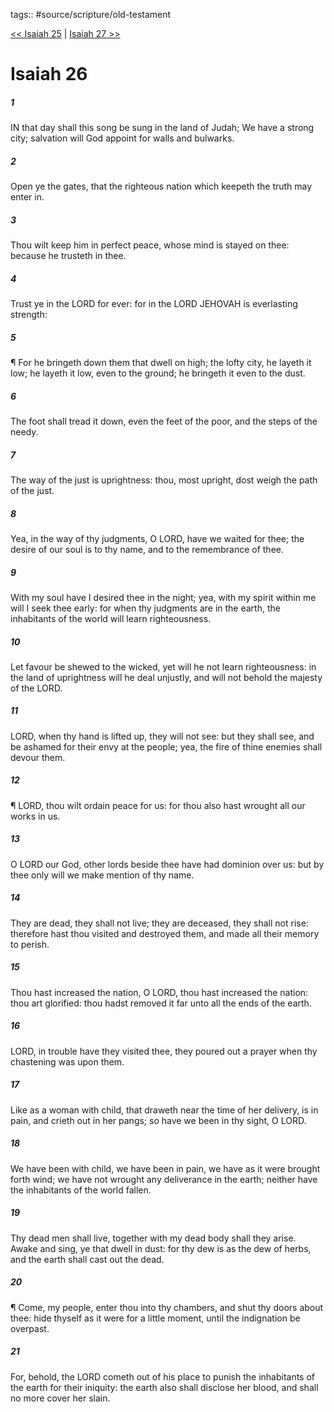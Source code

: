 tags:: #source/scripture/old-testament

[<< Isaiah 25](source/scripture/old-testament/23_Isaiah/Isaiah_25.md) | [Isaiah 27 >>](source/scripture/old-testament/23_Isaiah/Isaiah_27.md)

# Isaiah 26

##### 1

IN that day shall this song be sung in the land of Judah; We have a strong city; salvation will God appoint for walls and bulwarks.

##### 2

Open ye the gates, that the righteous nation which keepeth the truth may enter in.

##### 3

Thou wilt keep him in perfect peace, whose mind is stayed on thee: because he trusteth in thee.

##### 4

Trust ye in the LORD for ever: for in the LORD JEHOVAH is everlasting strength:

##### 5

¶ For he bringeth down them that dwell on high; the lofty city, he layeth it low; he layeth it low, even to the ground; he bringeth it even to the dust.

##### 6

The foot shall tread it down, even the feet of the poor, and the steps of the needy.

##### 7

The way of the just is uprightness: thou, most upright, dost weigh the path of the just.

##### 8

Yea, in the way of thy judgments, O LORD, have we waited for thee; the desire of our soul is to thy name, and to the remembrance of thee.

##### 9

With my soul have I desired thee in the night; yea, with my spirit within me will I seek thee early: for when thy judgments are in the earth, the inhabitants of the world will learn righteousness.

##### 10

Let favour be shewed to the wicked, yet will he not learn righteousness: in the land of uprightness will he deal unjustly, and will not behold the majesty of the LORD.

##### 11

LORD, when thy hand is lifted up, they will not see: but they shall see, and be ashamed for their envy at the people; yea, the fire of thine enemies shall devour them.

##### 12

¶ LORD, thou wilt ordain peace for us: for thou also hast wrought all our works in us.

##### 13

O LORD our God, other lords beside thee have had dominion over us: but by thee only will we make mention of thy name.

##### 14

They are dead, they shall not live; they are deceased, they shall not rise: therefore hast thou visited and destroyed them, and made all their memory to perish.

##### 15

Thou hast increased the nation, O LORD, thou hast increased the nation: thou art glorified: thou hadst removed it far unto all the ends of the earth.

##### 16

LORD, in trouble have they visited thee, they poured out a prayer when thy chastening was upon them.

##### 17

Like as a woman with child, that draweth near the time of her delivery, is in pain, and crieth out in her pangs; so have we been in thy sight, O LORD.

##### 18

We have been with child, we have been in pain, we have as it were brought forth wind; we have not wrought any deliverance in the earth; neither have the inhabitants of the world fallen.

##### 19

Thy dead men shall live, together with my dead body shall they arise. Awake and sing, ye that dwell in dust: for thy dew is as the dew of herbs, and the earth shall cast out the dead.

##### 20

¶ Come, my people, enter thou into thy chambers, and shut thy doors about thee: hide thyself as it were for a little moment, until the indignation be overpast.

##### 21

For, behold, the LORD cometh out of his place to punish the inhabitants of the earth for their iniquity: the earth also shall disclose her blood, and shall no more cover her slain.

